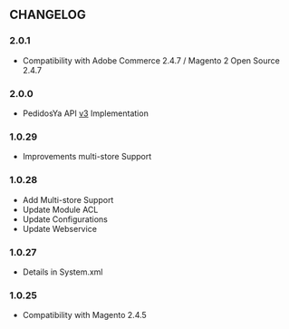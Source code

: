 CHANGELOG
---------

### 2.0.1
- Compatibility with Adobe Commerce 2.4.7 / Magento 2 Open Source 2.4.7

### 2.0.0
- PedidosYa API [v3](https://developers.pedidosya.com/courier-api/v3) Implementation

### 1.0.29
- Improvements multi-store Support

### 1.0.28
- Add Multi-store Support
- Update Module ACL
- Update Configurations
- Update Webservice

### 1.0.27
- Details in System.xml

### 1.0.25
- Compatibility with Magento 2.4.5
